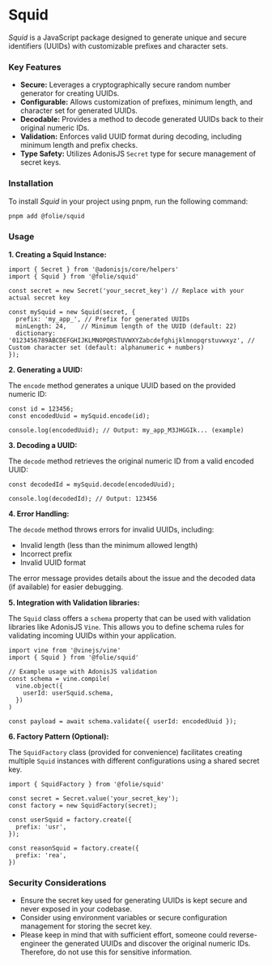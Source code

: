 # Squid

*Squid* is a JavaScript package designed to generate unique and secure identifiers (UUIDs) with customizable prefixes and character sets.

### Key Features

* **Secure:** Leverages a cryptographically secure random number generator for creating UUIDs.
* **Configurable:** Allows customization of prefixes, minimum length, and character set for generated UUIDs.
* **Decodable:** Provides a method to decode generated UUIDs back to their original numeric IDs.
* **Validation:** Enforces valid UUID format during decoding, including minimum length and prefix checks.
* **Type Safety:** Utilizes AdonisJS `Secret` type for secure management of secret keys.

### Installation

To install *Squid* in your project using pnpm, run the following command:

```bash
pnpm add @folie/squid
```

### Usage

**1. Creating a Squid Instance:**

```typescript:line-numbers
import { Secret } from '@adonisjs/core/helpers'
import { Squid } from '@folie/squid'

const secret = new Secret('your_secret_key') // Replace with your actual secret key

const mySquid = new Squid(secret, {
  prefix: 'my_app_', // Prefix for generated UUIDs
  minLength: 24,    // Minimum length of the UUID (default: 22)
  dictionary: '0123456789ABCDEFGHIJKLMNOPQRSTUVWXYZabcdefghijklmnopqrstuvwxyz', // Custom character set (default: alphanumeric + numbers)
});
```

**2. Generating a UUID:**

The `encode` method generates a unique UUID based on the provided numeric ID:

```typescript:line-numbers
const id = 123456;
const encodedUuid = mySquid.encode(id);

console.log(encodedUuid); // Output: my_app_M3JHGGIk... (example)
```

**3. Decoding a UUID:**

The `decode` method retrieves the original numeric ID from a valid encoded UUID:

```typescript:line-numbers
const decodedId = mySquid.decode(encodedUuid);

console.log(decodedId); // Output: 123456
```

**4. Error Handling:**

The `decode` method throws errors for invalid UUIDs, including:

* Invalid length (less than the minimum allowed length)
* Incorrect prefix
* Invalid UUID format

The error message provides details about the issue and the decoded data (if available) for easier debugging.

**5. Integration with Validation libraries:**

The `Squid` class offers a `schema` property that can be used with validation libraries like AdonisJS `Vine`. This allows you to define schema rules for validating incoming UUIDs within your application.

```typescript:line-numbers
import vine from '@vinejs/vine'
import { Squid } from '@folie/squid'

// Example usage with AdonisJS validation
const schema = vine.compile(
  vine.object({
    userId: userSquid.schema,
  })
)

const payload = await schema.validate({ userId: encodedUuid });
```

**6. Factory Pattern (Optional):**

The `SquidFactory` class (provided for convenience) facilitates creating multiple `Squid` instances with different configurations using a shared secret key.

```typescript:line-numbers
import { SquidFactory } from '@folie/squid'

const secret = Secret.value('your_secret_key');
const factory = new SquidFactory(secret);

const userSquid = factory.create({
  prefix: 'usr',
});

const reasonSquid = factory.create({
  prefix: 'rea',
})
```

### Security Considerations

* Ensure the secret key used for generating UUIDs is kept secure and never exposed in your codebase.
* Consider using environment variables or secure configuration management for storing the secret key.
* Please keep in mind that with sufficient effort, someone could reverse-engineer the generated UUIDs and discover the original numeric IDs. Therefore, do not use this for sensitive information.